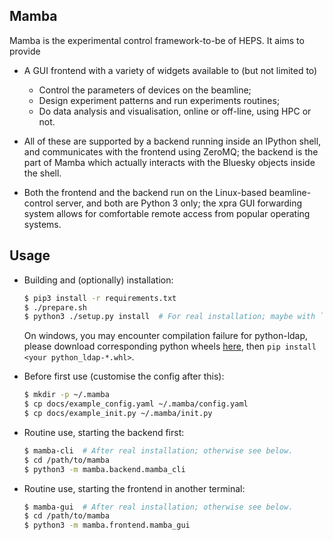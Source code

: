 ## Mamba

Mamba is the experimental control framework-to-be of HEPS. It aims to provide

* A GUI frontend with a variety of widgets available to (but not limited to)
  - Control the parameters of devices on the beamline;
  - Design experiment patterns and run experiments routines;
  - Do data analysis and visualisation, online or off-line, using HPC or not.

* All of these are supported by a backend running inside an IPython shell,
  and communicates with the frontend using ZeroMQ; the backend is the part
  of Mamba which actually interacts with the Bluesky objects inside the shell.

* Both the frontend and the backend run on the Linux-based beamline-control
  server, and both are Python 3 only; the xpra GUI forwarding system allows
  for comfortable remote access from popular operating systems.

## Usage

* Building and (optionally) installation:
    ```sh
    $ pip3 install -r requirements.txt
    $ ./prepare.sh
    $ python3 ./setup.py install  # For real installation; maybe with `--user`.
    ```
    On windows, you may encounter compilation failure for python-ldap,
    please download corresponding python wheels [here](https://github.com/cgohlke/python-ldap-build/releases/tag/v3.4.4),
    then `pip install <your python_ldap-*.whl>`.

* Before first use (customise the config after this):
    ```sh
    $ mkdir -p ~/.mamba
    $ cp docs/example_config.yaml ~/.mamba/config.yaml
    $ cp docs/example_init.py ~/.mamba/init.py
    ```

* Routine use, starting the backend first:
    ```sh
    $ mamba-cli  # After real installation; otherwise see below.
    $ cd /path/to/mamba
    $ python3 -m mamba.backend.mamba_cli
    ```

* Routine use, starting the frontend in another terminal:
    ```sh
    $ mamba-gui  # After real installation; otherwise see below.
    $ cd /path/to/mamba
    $ python3 -m mamba.frontend.mamba_gui
    ```

